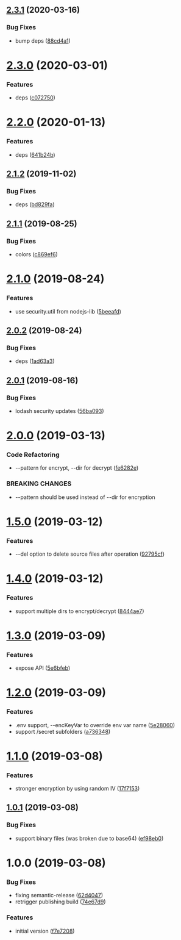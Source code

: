 ## [2.3.1](https://github.com/NaturalCycles/secret-lib/compare/v2.3.0...v2.3.1) (2020-03-16)


### Bug Fixes

* bump deps ([88cd4a1](https://github.com/NaturalCycles/secret-lib/commit/88cd4a19b1e8453b6c7c18a494b353930b61c87d))

# [2.3.0](https://github.com/NaturalCycles/secret-lib/compare/v2.2.0...v2.3.0) (2020-03-01)


### Features

* deps ([c072750](https://github.com/NaturalCycles/secret-lib/commit/c0727500c54a22317f3b666e0c2ba9dc859035a2))

# [2.2.0](https://github.com/NaturalCycles/secret-lib/compare/v2.1.2...v2.2.0) (2020-01-13)


### Features

* deps ([641b24b](https://github.com/NaturalCycles/secret-lib/commit/641b24b1b85a919eb12686c6c3f88d99b857dcdc))

## [2.1.2](https://github.com/NaturalCycles/secret-lib/compare/v2.1.1...v2.1.2) (2019-11-02)


### Bug Fixes

* deps ([bd829fa](https://github.com/NaturalCycles/secret-lib/commit/bd829fa0f618c9834797d6be1a6da055f0b5c488))

## [2.1.1](https://github.com/NaturalCycles/secret-lib/compare/v2.1.0...v2.1.1) (2019-08-25)


### Bug Fixes

* colors ([c869ef6](https://github.com/NaturalCycles/secret-lib/commit/c869ef6))

# [2.1.0](https://github.com/NaturalCycles/secret-lib/compare/v2.0.2...v2.1.0) (2019-08-24)


### Features

* use security.util from nodejs-lib ([5beeafd](https://github.com/NaturalCycles/secret-lib/commit/5beeafd))

## [2.0.2](https://github.com/NaturalCycles/secret-lib/compare/v2.0.1...v2.0.2) (2019-08-24)


### Bug Fixes

* deps ([1ad63a3](https://github.com/NaturalCycles/secret-lib/commit/1ad63a3))

## [2.0.1](https://github.com/NaturalCycles/secret-lib/compare/v2.0.0...v2.0.1) (2019-08-16)


### Bug Fixes

* lodash security updates ([56ba093](https://github.com/NaturalCycles/secret-lib/commit/56ba093))

# [2.0.0](https://github.com/NaturalCycles/secret-lib/compare/v1.5.0...v2.0.0) (2019-03-13)


### Code Refactoring

* --pattern for encrypt, --dir for decrypt ([fe6282e](https://github.com/NaturalCycles/secret-lib/commit/fe6282e))


### BREAKING CHANGES

* --pattern should be used instead of --dir for encryption

# [1.5.0](https://github.com/NaturalCycles/secret-lib/compare/v1.4.0...v1.5.0) (2019-03-12)


### Features

* --del option to delete source files after operation ([92795cf](https://github.com/NaturalCycles/secret-lib/commit/92795cf))

# [1.4.0](https://github.com/NaturalCycles/secret-lib/compare/v1.3.0...v1.4.0) (2019-03-12)


### Features

* support multiple dirs to encrypt/decrypt ([8444ae7](https://github.com/NaturalCycles/secret-lib/commit/8444ae7))

# [1.3.0](https://github.com/NaturalCycles/secret-lib/compare/v1.2.0...v1.3.0) (2019-03-09)


### Features

* expose API ([5e6bfeb](https://github.com/NaturalCycles/secret-lib/commit/5e6bfeb))

# [1.2.0](https://github.com/NaturalCycles/secret-lib/compare/v1.1.0...v1.2.0) (2019-03-09)


### Features

* .env support, --encKeyVar to override env var name ([5e28060](https://github.com/NaturalCycles/secret-lib/commit/5e28060))
* support /secret subfolders ([a736348](https://github.com/NaturalCycles/secret-lib/commit/a736348))

# [1.1.0](https://github.com/NaturalCycles/secret-lib/compare/v1.0.1...v1.1.0) (2019-03-08)


### Features

* stronger encryption by using random IV ([17f7153](https://github.com/NaturalCycles/secret-lib/commit/17f7153))

## [1.0.1](https://github.com/NaturalCycles/secret-lib/compare/v1.0.0...v1.0.1) (2019-03-08)


### Bug Fixes

* support binary files (was broken due to base64) ([ef98eb0](https://github.com/NaturalCycles/secret-lib/commit/ef98eb0))

# 1.0.0 (2019-03-08)


### Bug Fixes

* fixing semantic-release ([62d4047](https://github.com/NaturalCycles/secret-lib/commit/62d4047))
* retrigger publishing build ([74e67d9](https://github.com/NaturalCycles/secret-lib/commit/74e67d9))


### Features

* initial version ([f7e7208](https://github.com/NaturalCycles/secret-lib/commit/f7e7208))
